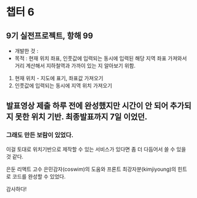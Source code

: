 # 챕터 6

## 9기 실전프로젝트, 항해 99

- 개발한 것 :
- 목적 : 현재 위치 좌표, 인풋값에 입력되는 동시에 입력된 해당 지역 좌표 가져와서 거리 계산해서 지하철역과 가까이 있는 지 알아보기 위함.
1. 현재 위치 - 지도에 표기, 좌표값 가져오기
2. 인풋값에 입력되는 동시에 지역 위치 가져오기 

## 발표영상 제출 하루 전에 완성했지만 시간이 안 되어 추가되지 못한 위치 기반. 최종발표까지 7일 이었던.

### 그래도 만든 보람이 있었다.

이걸 토대로 위치기반으로 제작할 수 있는 서비스가 있다면
좀 더 다듬어서 쓸 수 있을 것 같다.

은둔 리액트 고수 은민감자(coswim)의 도움와 프론트 최강자분(kimjiyoung)의 힌트로
코드를 완성할 수 있었다.

감사하다!
